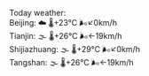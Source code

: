 Today weather:  
Beijing: ☁️ 🌡️+23°C 🌬️↙0km/h  
Tianjin: 🌫  🌡️+26°C 🌬️←19km/h  
Shijiazhuang: 🌫  🌡️+29°C 🌬️↙0km/h  
Tangshan: 🌫  🌡️+26°C 🌬️←19km/h  

